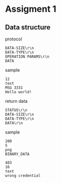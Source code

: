 # Assigment 1

## Data structure

protocol

```
DATA-SIZE\r\n
DATA-TYPE\r\n
OPERATION PARAMS\r\n
DATA
```

sample

```
12
text
MSG 3331
Hello world!
```

return data

```
STATUS\r\n
DATA-SIZE\r\n
DATA-TYPE\r\n
DATA\r\n
```

sample

```
200
5
png
BINARY_DATA
```

```
403
16
text
wrong credential
```